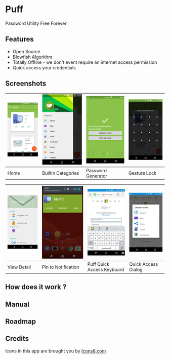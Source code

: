 # Puff

Password Utility Free Forever

## Features

* Open Source
* Blowfish Algorithm
* Totally Offline - we don't event require an internet access permission
* Quick access your credentials

## Screenshots



| ![Home](img/screenshots/SC_01_Home.png) | ![Home](img/screenshots/SC_02_Categories.png) | ![Home](img/screenshots/SC_03_Generator.png) | ![Home](img/screenshots/SC_04_GestureLock.png) |
| --------------------------------------- | ---------------------------------------- | ---------------------------------------- | ---------------------------------------- |
| Home                                    | Builtin Categories                       | Password Generator                       | Gesture Lock                             |


| ![Home](img/screenshots/SC_05_Detail.png) | ![Home](img/screenshots/SC_06_Notification.png) | ![Home](img/screenshots/SC_07_Keyboard.png) | ![Home](img/screenshots/SC_08_KeyboardDialog.png) |
| ---------------------------------------- | ---------------------------------------- | ---------------------------------------- | ---------------------------------------- |
| View Detail                              | Pin to Notification                      | Puff Quick Access Keyboard               | Quick Access Dialog                      |




## How does it work ?

## Manual

## Roadmap

## Credits

Icons in this app are brought you by [Icons8.com](https://icons8.com)